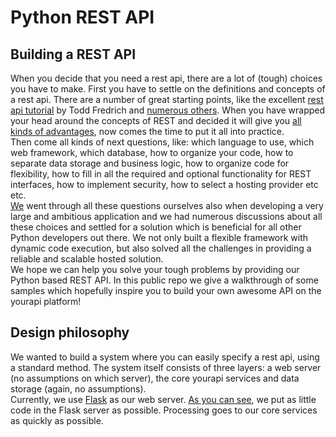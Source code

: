 # Python REST API
## Building a REST API
When you decide that you need a rest api, there are a lot of (tough) choices you have to make.
First you have to settle on the definitions and concepts of a rest api. There are a number of great starting
points, like the excellent [rest api tutorial](http://www.restapitutorial.com/) by Todd Fredrich
and [numerous others](https://www.google.com/search?q=rest+api+tutorial).
When you have wrapped your head around the concepts of REST and decided it will give you 
[all kinds of advantages](https://www.google.nl/search?q=rest+api+advantages), now comes the time to put
it all into practice.  
  Then come all kinds of next questions, like: which language to use, which web framework, which database,
how to organize your code, how to separate data storage and business logic, how to organize code for flexibility,
how to fill in all the required and optional functionality for REST interfaces, how to implement security, how to
select a hosting provider etc etc.  
  [We](https://yourapi.io) went through all these questions ourselves also when developing a very large and ambitious
application and we had numerous discussions about all these choices and settled for a solution which is beneficial
for all other Python developers out there. We not only built a flexible framework with dynamic code execution, but 
also solved all the challenges in providing a reliable and scalable hosted solution.  
  We hope we can help you solve your tough problems by providing our Python based REST API. In this public repo
we give a walkthrough of some samples which hopefully inspire you to build your own awesome API on the yourapi platform!

## Design philosophy
We wanted to build a system where you can easily specify a rest api, using a standard method. The system itself 
consists of three layers: a web server (no assumptions on which server), the core yourapi services and data storage 
(again, no assumptions).  
  Currently, we use [Flask](http://flask.pocoo.org) as our web server. [As you can see](../providers/Flask/main.py), 
we put as little code in the Flask server as possible. Processing goes to our core services as quickly as possible.
